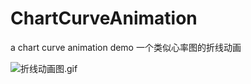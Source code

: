 # ChartCurveAnimation
a chart curve animation demo
一个类似心率图的折线动画

![折线动画图.gif](https://github.com/zhan1128/ChartCurveAnimation/blob/master/%E5%BF%83%E7%8E%87tu.gif)

